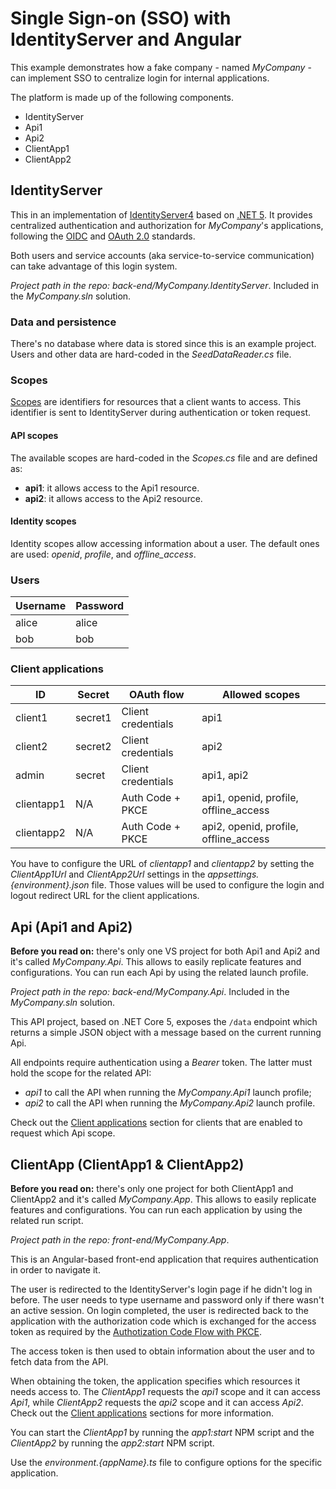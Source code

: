 # Single Sign-on (SSO) with IdentityServer and Angular
This example demonstrates how a fake company - named *MyCompany* - can implement SSO to centralize login for internal applications.

The platform is made up of the following components.
- IdentityServer
- Api1
- Api2
- ClientApp1
- ClientApp2

## IdentityServer
This in an implementation of [IdentityServer4](https://identityserver4.readthedocs.io/en/latest) based on [.NET 5](https://dotnet.microsoft.com/download/dotnet/5.0). It provides centralized authentication and authorization for *MyCompany*'s applications, following the [OIDC](https://openid.net/connect/) and [OAuth 2.0](https://oauth.net/2/) standards.

Both users and service accounts (aka service-to-service communication) can take advantage of this login system.

*Project path in the repo:* *back-end/MyCompany.IdentityServer*. Included in the *MyCompany.sln* solution.

### Data and persistence
There's no database where data is stored since this is an example project. Users and other data are hard-coded in the *SeedDataReader.cs* file.


### Scopes
[Scopes](https://identityserver.github.io/Documentation/docsv2/overview/terminology.html) are identifiers for resources that a client wants to access. This identifier is sent to IdentityServer during authentication or token request.

#### API scopes
The available scopes are hard-coded in the *Scopes.cs* file and are defined as:

- **api1**: it allows access to the Api1 resource.
- **api2**: it allows access to the Api2 resource.

#### Identity scopes
Identity scopes allow accessing information about a user. The default ones are used: *openid*, *profile*, and *offline_access*.

### Users
| Username | Password |
|----------|----------|
| alice    | alice    |
| bob      | bob      |

### Client applications
| ID         | Secret  | OAuth flow         | Allowed scopes                        |
|------------|---------|--------------------|---------------------------------------|
| client1    | secret1 | Client credentials | api1                                  |
| client2    | secret2 | Client credentials | api2                                  |
| admin      | secret  | Client credentials | api1, api2                            |
| clientapp1 | N/A     | Auth Code + PKCE   | api1, openid, profile, offline_access |
| clientapp2 | N/A     | Auth Code + PKCE   | api2, openid, profile, offline_access |

You have to configure the URL of *clientapp1* and *clientapp2* by setting the *ClientApp1Url* and *ClientApp2Url* settings in the *appsettings.{environment}.json* file. Those values will be used to configure the login and logout redirect URL for the client applications.

## Api (Api1 and Api2)
**Before you read on:** there's only one VS project for both Api1 and Api2 and it's called *MyCompany.Api*. This allows to easily replicate features and configurations. You can run each Api by using the related launch profile.

*Project path in the repo:* *back-end/MyCompany.Api*. Included in the *MyCompany.sln* solution.

This API project, based on .NET Core 5, exposes the `/data` endpoint which returns a simple JSON object with a message based on the current running Api.

All endpoints require authentication using a *Bearer* token. The latter must hold the scope for the related API:
- *api1* to call the API when running the *MyCompany.Api1* launch profile;
- *api2* to call the API when running the *MyCompany.Api2* launch profile.

Check out the [Client applications](#client-applications) section for clients that are enabled to request which Api scope.

## ClientApp (ClientApp1 & ClientApp2)
**Before you read on:** there's only one project for both ClientApp1 and ClientApp2 and it's called *MyCompany.App*. This allows to easily replicate features and configurations. You can run each application by using the related run script.

*Project path in the repo:* *front-end/MyCompany.App*.

This is an Angular-based front-end application that requires authentication in order to navigate it.

The user is redirected to the IdentityServer's login page if he didn't log in before. The user needs to type username and password only if there wasn't an active session. On login completed, the user is redirected back to the application with the authorization code which is exchanged for the access token as required by the [Authotization Code Flow with PKCE](https://auth0.com/docs/authorization/flows/authorization-code-flow-with-proof-key-for-code-exchange-pkce).

The access token is then used to obtain information about the user and to fetch data from the API.

When obtaining the token, the application specifies which resources it needs access to. The *ClientApp1* requests the *api1* scope and it can access *Api1*, while *ClientApp2* requests the *api2* scope and it can access *Api2*. Check out the [Client applications](#client-applications) sections for more information.

You can start the *ClientApp1* by running the *app1:start* NPM script and the *ClientApp2* by running the *app2:start* NPM script.

Use the *environment.{appName}.ts* file to configure options for the specific application.